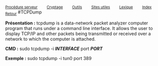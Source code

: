 <sub>[Procédure serveur](server_procedure.md)&nbsp; &nbsp; &nbsp; &nbsp; &nbsp;[Cryptage](cryptage.md)&nbsp; &nbsp; &nbsp; &nbsp; &nbsp;[Outils](tools.md)&nbsp; &nbsp; &nbsp; &nbsp; &nbsp;[Sites utiles](useful_website.md)&nbsp; &nbsp; &nbsp; &nbsp; &nbsp;[Lexique](lexique.md)&nbsp; &nbsp; &nbsp; &nbsp; &nbsp;[Index](index.md)</sub>
<sub>[Retour](tools.md)</sub>
#TCPDump

**Présentation :**   tcpdump is a data-network packet analyzer computer program that runs under a command line interface. It allows the user to display TCP/IP and other packets being transmitted or received over a network to which the computer is attached.

**CMD :** sudo tcpdump -i ***INTERFACE*** port ***PORT***

**Exemple :** sudo tcpdump -i tun0 port 389

